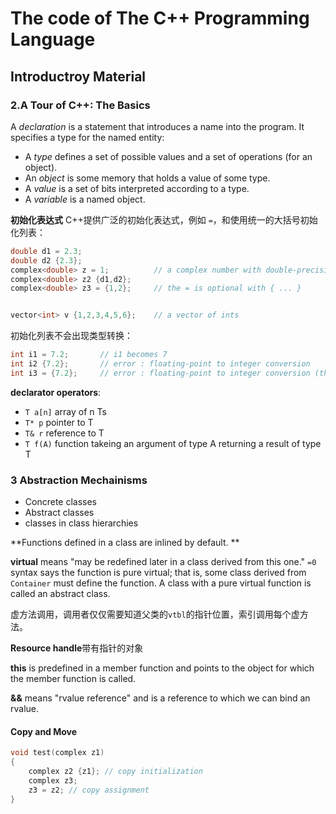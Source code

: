 # The code of The C++ Programming Language

## Introductroy Material

### 2.A Tour of C++: The Basics

A *declaration* is a statement that introduces a name into the program. It specifies a type for the
named entity:
- A *type* defines a set of possible values and a set of operations (for an object).
- An *object* is some memory that holds a value of some type.
- A *value* is a set of bits interpreted according to a type.
- A *variable* is a named object.


**初始化表达式**
C++提供广泛的初始化表达式，例如 `=`，和使用统一的大括号初始化列表：

```c++
double d1 = 2.3;
double d2 {2.3};
complex<double> z = 1;          // a complex number with double-precision floating-point scalars
complex<double> z2 {d1,d2};
complex<double> z3 = {1,2};     // the = is optional with { ... }


vector<int> v {1,2,3,4,5,6};    // a vector of ints
```

初始化列表不会出现类型转换：

```c++
int i1 = 7.2;       // i1 becomes 7
int i2 {7.2};       // error : floating-point to integer conversion
int i3 = {7.2};     // error : floating-point to integer conversion (the = is redundant)
```

**declarator operators**:
- `T a[n]` array of n Ts
- `T* p` pointer to T
- `T& r` reference to T
- `T f(A)` function takeing an argument of type A returning a result of type T

### 3 Abstraction Mechainisms

- Concrete classes
- Abstract classes
- classes in class hierarchies

**Functions defined in a class are inlined by default. **

**virtual** means "may be redefined later in a class derived from this one."
`=0` syntax says the function is pure virtual; that is, some class derived
from `Container` must define the function. A class with a pure virtual function
is called an abstract class.

虚方法调用，调用者仅仅需要知道父类的`vtbl`的指针位置，索引调用每个虚方法。

**Resource handle**带有指针的对象

**this** is predefined in a member function and points to the object for which the member
function is called.

**&&** means "rvalue reference" and is a reference to which we can bind an rvalue.

#### Copy and Move

```c++
void test(complex z1)
{
    complex z2 {z1}; // copy initialization
    complex z3;
    z3 = z2; // copy assignment
}
```